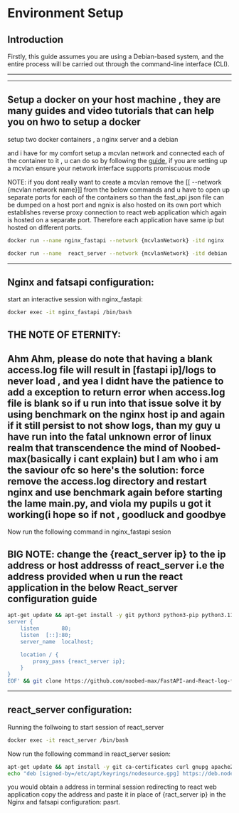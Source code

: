 # Environment Setup

## Introduction
Firstly, this guide assumes you are using a Debian-based system, and the entire process will be carried out through the command-line interface (CLI).

---
---

## Setup a docker on your host machine , they are many guides and video tutorials that can help you on hwo to setup a docker 

setup two docker containers , a nginx server and a debian 

and i have for my comfort setup a mcvlan network and connected each of the container to it , u can do so by following the [guide](https://docs.docker.com/network/drivers/macvlan/), if you are setting up a mcvlan ensure your network interface supports promiscuous mode

NOTE: if you dont really want to create a mcvlan remove the [[ --network  {mcvlan network name}]] from the below commands and u have to open up separate ports for each of the containers so than the fast_api json file can be dumped on a host port and ngnix is also hosted on its own port which establishes reverse proxy connection to  react web application which again is hosted on a separate port. Therefore each application have same ip but hosted on different ports.

```bash
docker run --name nginx_fastapi --network {mcvlanNetwork} -itd nginx
```

```bash
docker run --name  react_server --network {mcvlanNetwork} -itd debian
```


---

## Nginx and fatsapi configuration:


start an interactive session with nginx_fastapi:

```bash
docker exec -it nginx_fastapi /bin/bash 
```

## THE NOTE OF ETERNITY:
Ahm Ahm, please do note that having a blank access.log file will result in [fastapi ip]/logs to never load , and yea I didnt have the patience to add a exception to return error when access.log file is blank so if u run into that issue solve it by using benchmark on the nginx host ip and again if it still persist to not show logs, than my guy u have run into the fatal unknown error of linux realm that transcendence the mind of Noobed-max(basically i cant explain) but I am who i am the saviour ofc so here's the solution: force remove the access.log directory and restart nginx and use benchmark again before starting the lame main.py, and viola my pupils u got it working(i hope so if not , goodluck and goodbye 
---

Now run the following command in nginx_fastapi sesion

BIG NOTE: change the {react_server ip} to the ip address or host addresss of react_server i.e the address provided when u run the react application in the below React_server configuration guide
---

```bash
apt-get update && apt-get install -y git python3 python3-pip python3.11-venv nano iproute2 && bash -c 'cat > /etc/nginx/conf.d/default.conf <<EOF
server {
    listen       80;
    listen  [::]:80;
    server_name  localhost;

    location / {
        proxy_pass {react_server ip};
    }
}
EOF' && git clone https://github.com/noobed-max/FastAPI-and-React-log-fetch.git /home/FastAPI && rm -rf /home/FastAPI/frontend/ && cd /home/FastAPI/backend/ && python3 -m venv myenv && source myenv/bin/activate && pip install fastapi uvicorn cors && sudo rm -f /var/log/nginx/* && nginx -s reload
```

---

## react_server configuration:

Running the follwoing to start session of react_server

```bash
docker exec -it react_server /bin/bash 
```

Now run the following command in react_server sesion:

```bash
apt-get update && apt install -y git ca-certificates curl gnupg apache2 iproute2 && mkdir -p /etc/apt/keyrings && curl -fsSL https://deb.nodesource.com/gpgkey/nodesource-repo.gpg.key | gpg --dearmor -o /etc/apt/keyrings/nodesource.gpg && NODE_MAJOR=20
echo "deb [signed-by=/etc/apt/keyrings/nodesource.gpg] https://deb.nodesource.com/node_$NODE_MAJOR.x nodistro main" | tee /etc/apt/sources.list.d/nodesource.list && apt-get update && apt-get install nodejs -y && git clone https://github.com/noobed-max/FastAPI-and-React-log-fetch.git /home/react && rm -rf /home/react/backend/ && cd /home/react/frontend/ && npm install axios 
```
you would obtain a address in terminal session redirecting to react web application copy the address and paste it in place of {ract_server ip} in the Nginx and fatsapi configuration: pasrt.



